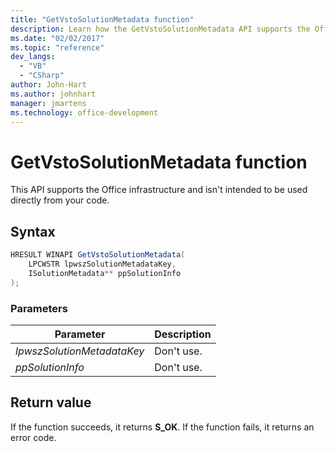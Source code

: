 ```yaml
---
title: "GetVstoSolutionMetadata function"
description: Learn how the GetVstoSolutionMetadata API supports the Office infrastructure and isn't intended to be used directly from your code.
ms.date: "02/02/2017"
ms.topic: "reference"
dev_langs:
  - "VB"
  - "CSharp"
author: John-Hart
ms.author: johnhart
manager: jmartens
ms.technology: office-development
---
```

# GetVstoSolutionMetadata function

  This API supports the Office infrastructure and isn't intended to be used directly from your code.

## Syntax

```csharp
HRESULT WINAPI GetVstoSolutionMetadata(
    LPCWSTR lpwszSolutionMetadataKey,
    ISolutionMetadata** ppSolutionInfo
);
```

### Parameters

|Parameter|Description|
|---------------|-----------------|
|*lpwszSolutionMetadataKey*|Don't use.|
|*ppSolutionInfo*|Don't use.|

## Return value
 If the function succeeds, it returns **S_OK**. If the function fails, it returns an error code.

